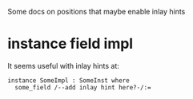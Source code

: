 
Some docs on positions that maybe enable inlay hints

# instance field impl

It seems useful with inlay hints at:

```
instance SomeImpl : SomeInst where
  some_field /--add inlay hint here?-/:= 
```